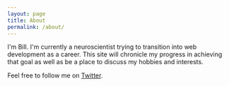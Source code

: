 ```yaml
---
layout: page
title: About
permalink: /about/
---
```


I'm Bill. I'm currently a neuroscientist trying to transition into web development as a career. This site will chronicle my progress in achieving that goal as well as be a place to discuss my hobbies and interests.

Feel free to follow me on [Twitter][twitter].

[twitter]: 	http://twitter.com/billtalkington
